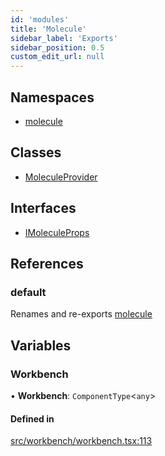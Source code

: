 ```yaml
---
id: 'modules'
title: 'Molecule'
sidebar_label: 'Exports'
sidebar_position: 0.5
custom_edit_url: null
---
```


## Namespaces

-   [molecule](namespaces/molecule)

## Classes

-   [MoleculeProvider](classes/MoleculeProvider)

## Interfaces

-   [IMoleculeProps](interfaces/IMoleculeProps)

## References

### default

Renames and re-exports [molecule](namespaces/molecule)

## Variables

### Workbench

• **Workbench**: `ComponentType`<`any`\>

#### Defined in

[src/workbench/workbench.tsx:113](https://github.com/DTStack/molecule/blob/22a59c7/src/workbench/workbench.tsx#L113)
